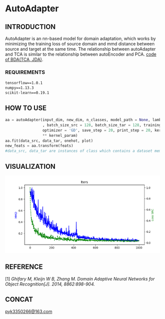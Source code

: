 # AutoAdapter
## INTRODUCTION
AutoAdapter is an nn-based model for domain adaptation, which works by minimizing
the training loss of source domain and mmd distance between
source and target at the same time.
The relationship between autoAdapter and TCA is similar to the relationship
between autoEncoder and PCA.
[code of BDA(TCA, JDA)](http://github.com/yourdady/DomainAdaptation).
### REQUIREMENTS
    tensorflow==1.0.1
    numpy==1.13.3
    scikit-learn==0.19.1
## HOW TO USE
```python
aa = autoAdapter(input_dim, new_dim, n_classes, model_path = None, lamb = 0.01, learning_rate = 0.01
                 , batch_size_src = 128, batch_size_tar = 128, training_steps = 5000, l2 = 0.001,
                 optimizer = 'GD', save_step = 20, print_step = 20, kernel_type = 'linear', sigma_list=None,
                 ** kernel_param)
aa.fit(data_src, data_tar, onehot, plot)
new_feats = aa.transform(feats)
#data_src, data_tar are instances of class which contains a dataset member.
```
## VISUALIZATION
![Alt text](./demo.png)
## REFERENCE
[1] *Ghifary M, Kleijn W B, Zhang M. Domain Adaptive Neural Networks for Object Recognition[J]. 2014, 8862:898-904.*
## CONCAT
pyk3350266@163.com
